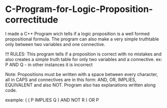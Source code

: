 # C-Program-for-Logic-Proposition-correctitude
I made a C++ Program wich tells if a logic proposition is a well formed propositional formula.
The program can also make a very simple truthtable only between two variables and one connective.

!!! RULES: This program tells if a proposition is correct with no mistakes and also creates a simple truth table for only two variables and a connective. ex: P AND Q - in other instances it is incorrect

Note: Propositions must be written with a space between every character, all in CAPS and connectives are in this form: AND, OR, IMPLIES, EQUIVALENT and also NOT.
Program also has explanations written along code.

example: ( ( P IMPLIES Q ) AND NOT R ) OR P 
